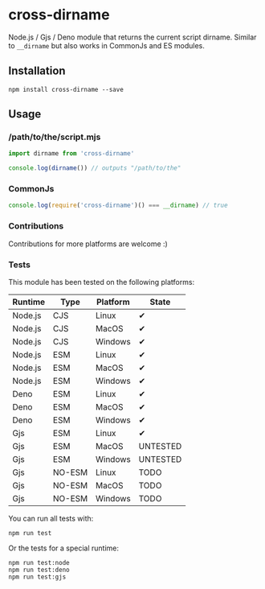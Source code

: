 # cross-dirname

Node.js / Gjs / Deno module that returns the current script dirname. Similar to `__dirname` but also works in CommonJs and ES modules.  

## Installation

```
npm install cross-dirname --save
```

## Usage

### /path/to/the/script.mjs

```javascript
import dirname from 'cross-dirname'

console.log(dirname()) // outputs "/path/to/the"
```

### CommonJs

```javascript
console.log(require('cross-dirname')() === __dirname) // true
```

### Contributions

Contributions for more platforms are welcome :)

### Tests

This module has been tested on the following platforms:

| Runtime | Type   | Platform | State    |
|---------|--------|----------|----------|
| Node.js | CJS    | Linux    | ✔        |
| Node.js | CJS    | MacOS    | ✔        |
| Node.js | CJS    | Windows  | ✔        |
| Node.js | ESM    | Linux    | ✔        |
| Node.js | ESM    | MacOS    | ✔        |
| Node.js | ESM    | Windows  | ✔        |
| Deno    | ESM    | Linux    | ✔        |
| Deno    | ESM    | MacOS    | ✔        |
| Deno    | ESM    | Windows  | ✔        |
| Gjs     | ESM    | Linux    | ✔        |
| Gjs     | ESM    | MacOS    | UNTESTED |
| Gjs     | ESM    | Windows  | UNTESTED |
| Gjs     | NO-ESM | Linux    | TODO     |
| Gjs     | NO-ESM | MacOS    | TODO     |
| Gjs     | NO-ESM | Windows  | TODO     |

You can run all tests with:

```
npm run test
```

Or the tests for a special runtime:

```
npm run test:node
npm run test:deno
npm run test:gjs
```